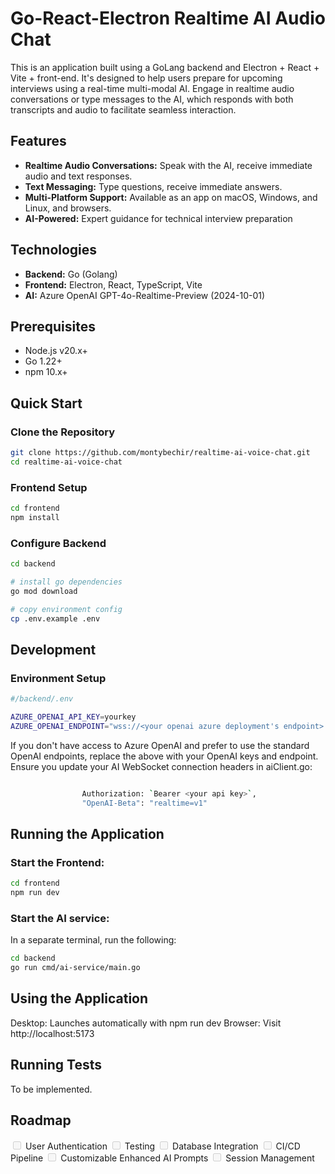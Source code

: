 # Go-React-Electron Realtime AI Audio Chat

This is an application built using a GoLang backend and Electron + React + Vite + front-end. It's designed to help users prepare for upcoming interviews using a real-time multi-modal AI. Engage in realtime audio conversations or type messages to the AI, which responds with both transcripts and audio to facilitate seamless interaction.

## Features

- **Realtime Audio Conversations:** Speak with the AI, receive immediate audio and text responses.
- **Text Messaging:** Type questions, receive immediate answers.
- **Multi-Platform Support:** Available as an app on macOS, Windows, and Linux, and browsers.
- **AI-Powered:** Expert guidance for technical interview preparation

## Technologies

- **Backend:** Go (Golang)
- **Frontend:** Electron, React, TypeScript, Vite
- **AI:** Azure OpenAI GPT-4o-Realtime-Preview (2024-10-01)

## Prerequisites

- Node.js v20.x+
- Go 1.22+
- npm 10.x+

## Quick Start

### Clone the Repository

```bash
git clone https://github.com/montybechir/realtime-ai-voice-chat.git
cd realtime-ai-voice-chat
```

### Frontend Setup

```bash
cd frontend
npm install
```

### Configure Backend

```bash
cd backend

# install go dependencies
go mod download

# copy environment config
cp .env.example .env
```

## Development

### Environment Setup

```bash
#/backend/.env

AZURE_OPENAI_API_KEY=yourkey
AZURE_OPENAI_ENDPOINT="wss://<your openai azure deployment's endpoint>.openai.azure.com/openai/realtime?api-version=2024-10-01-preview&deployment=gpt-4o-realtime-preview"
```

If you don't have access to Azure OpenAI and prefer to use the standard OpenAI endpoints, replace the above with your OpenAI keys and endpoint. Ensure you update your AI WebSocket connection headers in aiClient.go:

```bash

                Authorization: `Bearer <your api key>`,
                "OpenAI-Beta": "realtime=v1"
```

## Running the Application

### Start the Frontend:

```bash
cd frontend
npm run dev
```

### Start the AI service:

In a separate terminal, run the following:

```bash
cd backend
go run cmd/ai-service/main.go
```

## Using the Application

Desktop: Launches automatically with npm run dev
Browser: Visit http://localhost:5173

## Running Tests

To be implemented.

## Roadmap

<input disabled="" type="checkbox"> User Authentication
<input disabled="" type="checkbox"> Testing
<input disabled="" type="checkbox"> Database Integration
<input disabled="" type="checkbox"> CI/CD Pipeline
<input disabled="" type="checkbox"> Customizable Enhanced AI Prompts
<input disabled="" type="checkbox"> Session Management
